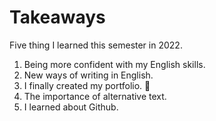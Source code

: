 # Takeaways

Five thing I learned this semester in 2022.

1. Being more confident with my English skills.
2. New ways of writing in English.
3. I finally created my portfolio. 🙈
4. The importance of alternative text.
5. I learned about Github.
